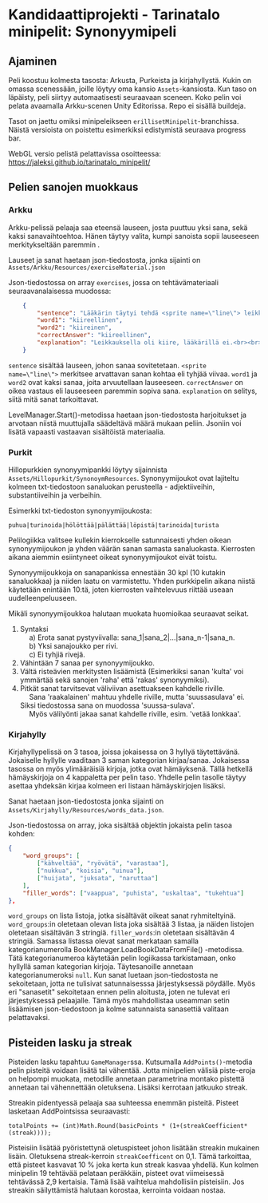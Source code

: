 # Kandidaattiprojekti - Tarinatalo minipelit: Synonyymipeli

## Ajaminen
Peli koostuu kolmesta tasosta: Arkusta, Purkeista ja kirjahyllystä. Kukin on omassa scenessään, joille löytyy oma kansio `Assets`-kansiosta. Kun taso on läpäisty, peli siirtyy automaatisesti seuraavaan sceneen. Koko pelin voi pelata avaamalla Arkku-scenen Unity Editorissa. Repo ei sisällä buildeja. 

Tasot on jaettu omiksi minipeleikseen `erillisetMinipelit`-branchissa. Näistä versioista on poistettu esimerkiksi edistymistä seuraava progress bar.

WebGL versio pelistä pelattavissa osoitteessa: https://jaleksi.github.io/tarinatalo_minipelit/

## Pelien sanojen muokkaus
### Arkku
Arkku-pelissä pelaaja saa eteensä lauseen, josta puuttuu yksi sana, sekä kaksi sanavaihtoehtoa. Hänen täytyy valita, kumpi sanoista sopii lauseeseen merkitykseltään paremmin .

Lauseet ja sanat haetaan json-tiedostosta, jonka sijainti on `Assets/Arkku/Resources/exerciseMaterial.json`

Json-tiedostossa on array `exercises`, jossa on tehtävämateriaali seuraavanalaisessa muodossa:
```json
    {
        "sentence": "Lääkärin täytyi tehdä <sprite name=\"line\"> leikkaus.",
        "word1": "kiireellinen",
        "word2": "kiireinen",
        "correctAnswer": "kiireellinen",
        "explanation": "Leikkauksella oli kiire, lääkärillä ei.<br><br><mark=#77432e40>Kiireinen</mark> viittaa ihmiseen tai ajanjaksoon.<br><br><mark=#77432e40>Kiireellinen</mark> viittaa asiaan, joka täytyy hoitaa nopeasti."
    }
```

`sentence` sisältää lauseen, johon sanaa sovitetetaan. `<sprite name=\"line\">` merkitsee arvattavan sanan kohtaa eli tyhjää viivaa. `word1` ja `word2` ovat kaksi sanaa, joita arvuutellaan lauseeseen. `correctAnswer` on oikea vastaus eli lauseeseen paremmin sopiva sana. `explanation` on selitys, siitä mitä sanat tarkoittavat.

LevelManager.Start()-metodissa haetaan json-tiedostosta harjoitukset ja arvotaan niistä muuttujalla säädeltävä määrä mukaan peliin. Jsoniin voi lisätä vapaasti vastaavan sisältöistä materiaalia. 
### Purkit
Hillopurkkien synonyymipankki löytyy sijainnista `Assets/Hillopurkit/SynonoymResources`.
Synonyymijoukot ovat lajiteltu kolmeen txt-tiedostoon sanaluokan perusteella - adjektiiveihin, substantiiveihin ja verbeihin.

Esimerkki txt-tiedoston synonyymijoukosta:
```
puhua|turinoida|hölöttää|pälättää|löpistä|tarinoida|turista
```

Pelilogiikka valitsee kullekin kierrokselle satunnaisesti yhden oikean synonyymijoukon ja yhden väärän sanan samasta sanaluokasta.
Kierrosten aikana aiemmin esiintyneet oikeat synonyymijoukot eivät toistu.

Synonyymijoukkoja on sanapankissa ennestään 30 kpl (10 kutakin sanaluokkaa) ja niiden laatu on varmistettu.
Yhden purkkipelin aikana niistä käytetään enintään 10:tä, joten kierrosten vaihtelevuus riittää useaan uudelleenpeluuseen.

Mikäli synonyymijoukkoa halutaan muokata huomioikaa seuraavat seikat.
1) Syntaksi \
	&emsp; a) Erota sanat pystyviivalla: sana_1|sana_2|...|sana_n-1|sana_n. \
    	&emsp; b) Yksi sanajoukko per rivi. \
	&emsp; c) Ei tyhjiä rivejä.
2) Vähintään 7 sanaa per synonyymijoukko.
3) Vältä risteävien merkitysten lisäämistä (Esimerkiksi sanan 'kulta' voi ymmärtää sekä sanojen 'raha' että 'rakas' synonyymiksi).
4) Pitkät sanat tarvitsevat väliviivan asettuakseen kahdelle riville. \
 	&emsp; Sana 'raakalainen' mahtuu yhdelle riville, mutta 'suussasulava' ei. Siksi tiedostossa sana on muodossa 'suussa-sulava'. \
	&emsp; Myös välilyönti jakaa sanat kahdelle riville, esim. 'vetää lonkkaa'. 

### Kirjahylly
Kirjahyllypelissä on 3 tasoa, joissa jokaisessa on 3 hyllyä täytettävänä. Jokaiselle hyllylle vaaditaan 3 saman kategorian kirjaa/sanaa. Jokaisessa tasossa on myös ylimääräisiä kirjoja, jotka ovat hämäyksenä. Tällä hetkellä hämäyskirjoja on 4 kappaletta per pelin taso. Yhdelle pelin tasolle täytyy asettaa yhdeksän kirjaa kolmeen eri listaan hämäyskirjojen lisäksi.

Sanat haetaan json-tiedostosta jonka sijainti on `Assets/Kirjahylly/Resources/words_data.json`.

Json-tiedostossa on array, joka sisältää objektin jokaista pelin tasoa kohden:
```json
{
    "word_groups": [
        ["kähveltää", "ryövätä", "varastaa"],
        ["nukkua", "koisia", "uinua"],
        ["huijata", "juksata", "naruttaa"]
    ],
    "filler_words": ["vaappua", "puhista", "uskaltaa", "tukehtua"]
},
```

`word_groups` on lista listoja, jotka sisältävät oikeat sanat ryhmiteltyinä. `word_groups`:in oletetaan olevan lista joka sisältää 3 listaa, ja näiden listojen oletetaan sisältävän 3 stringiä. `filler_words`:in oletetaan sisältävän 4 stringiä. Samassa listassa olevat sanat merkataan samalla kategorianumerolla BookManager.LoadBookDataFromFile() -metodissa. Tätä kategorianumeroa käytetään pelin logiikassa tarkistamaan, onko hyllyllä saman kategorian kirjoja. Täytesanoille annetaan kategorianumeroksi `null`.
Kun sanat luetaan json-tiedostosta ne sekoitetaan, jotta ne tulisivat satunnaisesssa järjestyksessä pöydälle. Myös eri "sanasetit" sekoitetaan ennen pelin aloitusta, joten ne tulevat eri järjestyksessä pelaajalle. Tämä myös mahdollistaa useamman setin lisäämisen json-tiedostoon ja kolme satunnaista sanasettiä valitaan pelattavaksi.


## Pisteiden lasku ja streak

Pisteiden lasku tapahtuu `GameManager`ssa. Kutsumalla `AddPoints()`-metodia pelin pisteitä voidaan lisätä tai vähentää. Jotta minipelien välisiä piste-eroja on helpompi muokata, metodille annetaan parametrina montako pistettä annetaan tai vähennettään oletuksena. Lisäksi kerrotaan jatkuuko streak. 

Streakin pidentyessä pelaaja saa suhteessa enemmän pisteitä. Pisteet lasketaan AddPointsissa seuraavasti: 
```
totalPoints += (int)Math.Round(basicPoints * (1+(streakCoefficient*(streak))));
```
Pisteisiin lisätää pyöristettynä oletuspisteet johon lisätään streakin mukainen lisäin. Oletuksena streak-kerroin `streakCoefficent` on 0,1. Tämä tarkoittaa, että pisteet kasvavat 10 % joka kerta kun streak kasvaa yhdellä. Kun kolmen minipelin 19 tehtävää pelataan peräkkäin, pisteet ovat viimeisessä tehtävässä 2,9 kertaisia. Tämä lisää vaihtelua mahdollisiin pisteisiin. Jos streakin säilyttämistä halutaan korostaa, kerrointa voidaan nostaa. 

